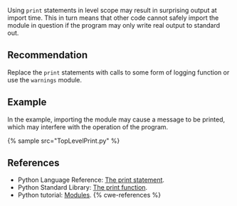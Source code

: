 Using `print` statements in level scope may result in surprising output at import time. This in turn means that other code cannot safely import the module in question if the program may only write real output to standard out.


## Recommendation
Replace the `print` statements with calls to some form of logging function or use the `warnings` module.


## Example
In the example, importing the module may cause a message to be printed, which may interfere with the operation of the program.

{% sample src="TopLevelPrint.py" %}

## References
* Python Language Reference: [The print statement](http://docs.python.org/2/reference/simple_stmts.html#the-print-statement).
* Python Standard Library: [The print function](http://docs.python.org/3/library/functions.html#print).
* Python tutorial: [Modules](http://docs.python.org/2/tutorial/modules.html).
{% cwe-references %}
